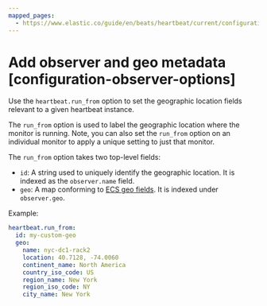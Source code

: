 ```yaml
---
mapped_pages:
  - https://www.elastic.co/guide/en/beats/heartbeat/current/configuration-observer-options.html
---
```


# Add observer and geo metadata [configuration-observer-options]

Use the `heartbeat.run_from` option to set the geographic location fields relevant to a given heartbeat instance.

The `run_from` option is used to label the geographic location where the monitor is running. Note, you can also set the `run_from` option on an individual monitor to apply a unique setting to just that monitor.

The `run_from` option takes two top-level fields:

* `id`: A string used to uniquely identify the geographic location. It is indexed as the `observer.name` field.
* `geo`: A map conforming to [ECS geo fields](ecs://reference/ecs-geo.md). It is indexed under `observer.geo`.

Example:

```yaml
heartbeat.run_from:
  id: my-custom-geo
  geo:
	name: nyc-dc1-rack2
	location: 40.7128, -74.0060
	continent_name: North America
	country_iso_code: US
	region_name: New York
	region_iso_code: NY
	city_name: New York
```

